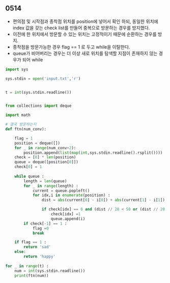 ## 0514
- 편의점 및 시작점과 종착점 위치를 position에 넣어서 확인 하되, 동일한 위치에 index 값을 갖는 check list를 만들어 중복으로 방문하는 경우를 방지했다.
- 이전에 한 위치에서 방문할 수 있는 위치는 고정적이기 때문에 순환하는 경우를 방지.
- 종착점을 방문가능한 경우 flag == 1 로 두고 while을 이탈한다.
- queue가 비어버리는 경우는 더 이상 새로 위치를 탐색할 지점이 존재하지 않는 경우가 되어 while


```python
import sys

sys.stdin = open('input.txt','r')


t = int(sys.stdin.readline())


from collections import deque

import math

# 결국 방문하는지
def ftn(num_conv):

    flag = 1
    position = deque([])
    for _ in range(num_conv+2):
        position.append(list(map(int,sys.stdin.readline().rsplit())))
    check = [0] * len(position)
    queue = deque([position[0]])
    check[0] = 1
    
    while queue :
        length = len(queue)
        for _ in range(length) :
            current = queue.popleft()
            for idx,i in enumerate(position) :
                dist = abs(current[0] - i[0]) + abs(current[1] - i[1])

                if check[idx] == 0 and (dist // 20 < 50 or (dist // 20 == 50 and dist % 20 == 0))  :
                    check[idx] =1
                    queue.append(i)
        if check[-1] == 1 :
            flag =0
            break

    if flag == 1 :
        return 'sad'
    else: 
        return 'happy'
        
for _ in range(t) :
    num = int(sys.stdin.readline())
    print(ftn(num))
```
